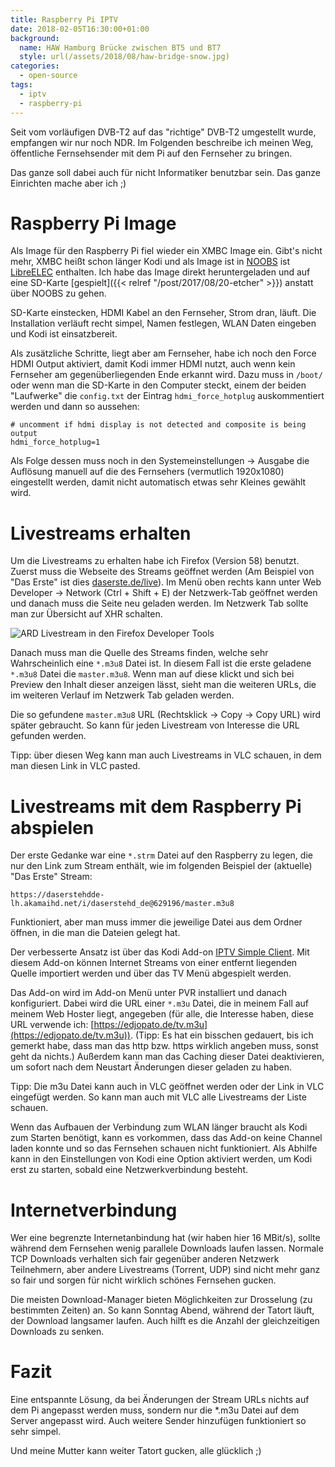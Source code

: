 ```yaml
---
title: Raspberry Pi IPTV
date: 2018-02-05T16:30:00+01:00
background:
  name: HAW Hamburg Brücke zwischen BT5 und BT7
  style: url(/assets/2018/08/haw-bridge-snow.jpg)
categories:
  - open-source
tags:
  - iptv
  - raspberry-pi
---
```

Seit vom vorläufigen DVB-T2 auf das "richtige" DVB-T2 umgestellt wurde, empfangen wir nur noch NDR.
Im Folgenden beschreibe ich meinen Weg, öffentliche Fernsehsender mit dem Pi auf den Fernseher zu bringen.
<!--more-->
Das ganze soll dabei auch für nicht Informatiker benutzbar sein.
Das ganze Einrichten mache aber ich ;)

# Raspberry Pi Image

Als Image für den Raspberry Pi fiel wieder ein XMBC Image ein.
Gibt's nicht mehr, XMBC heißt schon länger Kodi und als Image ist in [NOOBS](https://www.raspberrypi.org/downloads/noobs/) ist [LibreELEC](https://libreelec.tv/) enthalten.
Ich habe das Image direkt heruntergeladen und auf eine SD-Karte [gespielt]({{< relref "/post/2017/08/20-etcher" >}}) anstatt über NOOBS zu gehen.

SD-Karte einstecken, HDMI Kabel an den Fernseher, Strom dran, läuft.
Die Installation verläuft recht simpel, Namen festlegen, WLAN Daten eingeben und Kodi ist einsatzbereit.

Als zusätzliche Schritte, liegt aber am Fernseher, habe ich noch den Force HDMI Output aktiviert, damit Kodi immer HDMI nutzt, auch wenn kein Fernseher am gegenüberliegenden Ende erkannt wird.
Dazu muss in `/boot/` oder wenn man die SD-Karte in den Computer steckt, einem der beiden "Laufwerke" die `config.txt` der Eintrag `hdmi_force_hotplug` auskommentiert werden und dann so aussehen:
```
# uncomment if hdmi display is not detected and composite is being output
hdmi_force_hotplug=1
```
Als Folge dessen muss noch in den Systemeinstellungen → Ausgabe die Auflösung manuell auf die des Fernsehers (vermutlich 1920x1080) eingestellt werden, damit nicht automatisch etwas sehr Kleines gewählt wird.

# Livestreams erhalten

Um die Livestreams zu erhalten habe ich Firefox (Version 58) benutzt.
Zuerst muss die Webseite des Streams geöffnet werden (Am Beispiel von "Das Erste" ist dies [daserste.de/live](https://daserste.de/live)).
Im Menü oben rechts kann unter Web Developer → Network (Ctrl + Shift + E) der Netzwerk-Tab geöffnet werden und danach muss die Seite neu geladen werden.
Im Netzwerk Tab sollte man zur Übersicht auf XHR schalten.

![ARD Livestream in den Firefox Developer Tools](/assets/2018/02/ard-live.png)

Danach muss man die Quelle des Streams finden, welche sehr Wahrscheinlich eine `*.m3u8` Datei ist.
In diesem Fall ist die erste geladene `*.m3u8` Datei die `master.m3u8`.
Wenn man auf diese klickt und sich bei Preview den Inhalt dieser anzeigen lässt, sieht man die weiteren URLs, die im weiteren Verlauf im Netzwerk Tab geladen werden.

Die so gefundene `master.m3u8` URL (Rechtsklick → Copy → Copy URL) wird später gebraucht.
So kann für jeden Livestream von Interesse die URL gefunden werden.

Tipp: über diesen Weg kann man auch Livestreams in VLC schauen, in dem man diesen Link in VLC pasted.

# Livestreams mit dem Raspberry Pi abspielen

Der erste Gedanke war eine `*.strm` Datei auf den Raspberry zu legen, die nur den Link zum Stream enthält, wie im folgenden Beispiel der (aktuelle) "Das Erste" Stream:
```
https://daserstehdde-lh.akamaihd.net/i/daserstehd_de@629196/master.m3u8
```
Funktioniert, aber man muss immer die jeweilige Datei aus dem Ordner öffnen, in die man die Dateien gelegt hat.

Der verbesserte Ansatz ist über das Kodi Add-on [IPTV Simple Client](https://kodi.wiki/view/Add-on:IPTV_Simple_Client).
Mit diesem Add-on können Internet Streams von einer entfernt liegenden Quelle importiert werden und über das TV Menü abgespielt werden.

Das Add-on wird im Add-on Menü unter PVR installiert und danach konfiguriert.
Dabei wird die URL einer `*.m3u` Datei, die in meinem Fall auf meinem Web Hoster liegt, angegeben (für alle, die Interesse haben, diese URL verwende ich: [https://edjopato.de/tv.m3u](https://edjopato.de/tv.m3u)).
(Tipp: Es hat ein bisschen gedauert, bis ich gemerkt habe, dass man das http bzw. https wirklich angeben muss, sonst geht da nichts.)
Außerdem kann man das Caching dieser Datei deaktivieren, um sofort nach dem Neustart Änderungen dieser geladen zu haben.

Tipp: Die m3u Datei kann auch in VLC geöffnet werden oder der Link in VLC eingefügt werden. So kann man auch mit VLC alle Livestreams der Liste schauen.

Wenn das Aufbauen der Verbindung zum WLAN länger braucht als Kodi zum Starten benötigt, kann es vorkommen, dass das Add-on keine Channel laden konnte und so das Fernsehen schauen nicht funktioniert.
Als Abhilfe kann in den Einstellungen von Kodi eine Option aktiviert werden, um Kodi erst zu starten, sobald eine Netzwerkverbindung besteht.

# Internetverbindung

Wer eine begrenzte Internetanbindung hat (wir haben hier 16 MBit/s), sollte während dem Fernsehen wenig parallele Downloads laufen lassen.
Normale TCP Downloads verhalten sich fair gegenüber anderen Netzwerk Teilnehmern, aber andere Livestreams (Torrent, UDP) sind nicht mehr ganz so fair und sorgen für nicht wirklich schönes Fernsehen gucken.

Die meisten Download-Manager bieten Möglichkeiten zur Drosselung (zu bestimmten Zeiten) an.
So kann Sonntag Abend, während der Tatort läuft, der Download langsamer laufen.
Auch hilft es die Anzahl der gleichzeitigen Downloads zu senken.

# Fazit

Eine entspannte Lösung, da bei Änderungen der Stream URLs nichts auf dem Pi angepasst werden muss, sondern nur die \*.m3u Datei auf dem Server angepasst wird.
Auch weitere Sender hinzufügen funktioniert so sehr simpel.

Und meine Mutter kann weiter Tatort gucken, alle glücklich ;)
